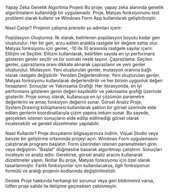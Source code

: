 
Yapay Zeka Genetik Algoritma Projesi
Bu proje, yapay zeka alanında genetik algoritmaların kullanıldığı bir uygulamadır. Proje, Matyas fonksiyonunu test problemi olarak kullanır ve Windows Form App kullanılarak geliştirilmiştir.

Nasıl Çalışır?
Projenin çalışma prensibi şu adımları içerir:

Popülasyon Oluşturma: İlk olarak, belirlenen popülasyon boyutu kadar gen oluşturulur. Her bir gen, arzu edilen aralıkta rastgele bir değere sahip olur. Matyas fonksiyonu için genler, -10 ile 10 arasında rastgele sayılar içerir.
Elitizm ve Seçilim: Elitizm kullanılarak, belirtilen sayıda en iyi performans gösteren genler seçilir ve bir sonraki nesle taşınır.
Çaprazlama: Seçilen genler, çaprazlama oranı dikkate alınarak çaprazlanır ve yeni genler oluşturulur.
Mutasyon: Yeni oluşturulan genler, mutasyon oranına bağlı olarak rastgele değiştirilir.
Yeniden Değerlendirme: Yeni oluşturulan genler, Matyas fonksiyonu kullanılarak değerlendirilir ve her birinin uygunluk değeri hesaplanır.
Sonuçlar ve Yakınsama Grafiği: Her iterasyonda, en iyi performans gösteren genin değeri kaydedilir ve yakınsama grafiği üzerinde gösterilir. Proje sonuç olarak, kullanıcıya en iyi çözümün parametre değerlerini ve amaç fonksiyon değerini sunar.
Görsel Analiz
Proje, System.Drawing kütüphanesi kullanılarak şablon bir görsel üzerinde elde edilen genlerin koordinatlarıyla çizim yapma imkanı sunar. Bu sayede, gerçekten istenen sonuçların elde edilip edilmediği görsel olarak incelenebilir ve gerekli düzeltmeler yapılabilir.

Nasıl Kullanılır?
Proje dosyalarını bilgisayarınıza indirin.
Visual Studio veya benzer bir geliştirme ortamında projeyi açın.
Windows Form uygulamasını çalıştırarak programı başlatın.
Form üzerinden istenen parametreleri girin veya değiştirin.
"Başlat" düğmesine basarak algoritmayı çalıştırın.
Sonuçları inceleyin ve analiz edin. Gerekirse, görsel analiz aracını kullanarak düzeltmeler yapın.
Notlar
Bu proje, Matyas fonksiyonu için özel olarak tasarlanmıştır. Farklı fonksiyonlar için kullanılacaksa, ilgili fonksiyonun formülü ve aralığı projenin kodlarında değiştirilmelidir.

Destek
Proje hakkında herhangi bir sorunuz veya geri bildiriminiz varsa, lütfen proje sahibi ile iletişime geçmekten çekinmeyin.
